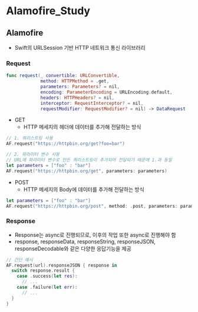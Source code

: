 # Alamofire_Study

## Alamofire
- Swift의 URLSession 기반 HTTP 네트워크 통신 라이브러리

### Request
```swift
func request(_ convertible: URLConvertible, 
             method: HTTPMethod = .get, 
             parameters: Parameters? = nil, 
             encoding: ParameterEncoding = URLEncoding.default, 
             headers: HTTPHeaders? = nil, 
             interceptor: RequestInterceptor? = nil, 
             requestModifier: RequestModifier? = nil) -> DataRequest
```
- GET
  - HTTP 메세지의 헤더에 데이터를 추가해 전달하는 방식
```swift
// 1. 쿼리스트링 사용
AF.request("https://httpbin.org/get?foo=bar")

// 2. 파라미터 변수 사용
// URL에 파라미터 변수로 만든 쿼리스트링이 추가되어 전달되기 때문에 1.과 동일
let parameters = ["foo" : "bar"]
AF.request("https://httpbin.org/get", parameters: parameters)
```
- POST
  - HTTP 메세지의 Body에 데이터를 추가해 전달하는 방식
```swift
let parameters = ["foo" : "bar"]
AF.request("https://httpbin.org/post", method: .post, parameters: parameters)
```

### Response
- Response는 async로 진행되므로, 이후의 작업 또한 async로 진행해야 함
- response, responseData, responseString, responseJSON, responseDecodable와 같은 다양한 응답기능을 제공
```swift
// 간단 예시
AF.request(url).responseJSON { response in
  switch response.result {
    case .success(let res):
      // ...
    case .failure(let err):
      // ...
  }
}
```
